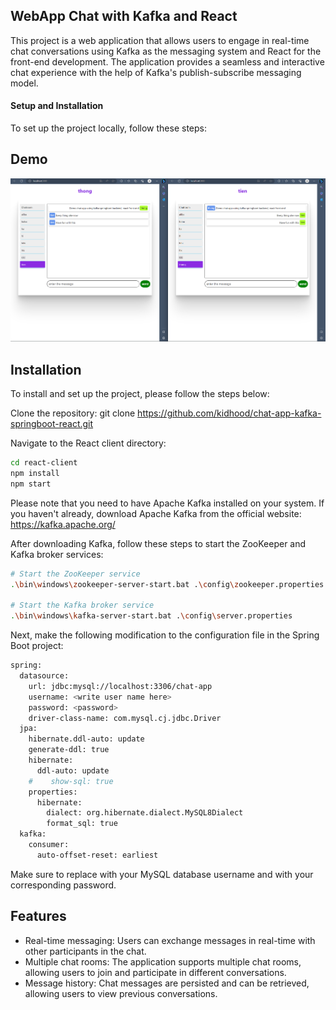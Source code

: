 
## WebApp Chat with Kafka and React
This project is a web application that allows users to engage in real-time chat conversations using Kafka as the messaging system and React for the front-end development. The application provides a seamless and interactive chat experience with the help of Kafka's publish-subscribe messaging model.

#### Setup and Installation
To set up the project locally, follow these steps:




## Demo

![Chat demo](img/chat_demo.png "Chat screen")



## Installation

To install and set up the project, please follow the steps below:

Clone the repository: git clone https://github.com/kidhood/chat-app-kafka-springboot-react.git

Navigate to the React client directory:


```bash
cd react-client
npm install
npm start
```

Please note that you need to have Apache Kafka installed on your system. If you haven't already, download Apache Kafka from the official website: https://kafka.apache.org/

After downloading Kafka, follow these steps to start the ZooKeeper and Kafka broker services:

```bash
# Start the ZooKeeper service
.\bin\windows\zookeeper-server-start.bat .\config\zookeeper.properties

# Start the Kafka broker service
.\bin\windows\kafka-server-start.bat .\config\server.properties

```

Next, make the following modification to the configuration file in the Spring Boot project:

```bash
spring:
  datasource:
    url: jdbc:mysql://localhost:3306/chat-app
    username: <write user name here>
    password: <password>
    driver-class-name: com.mysql.cj.jdbc.Driver
  jpa:
    hibernate.ddl-auto: update
    generate-ddl: true
    hibernate:
      ddl-auto: update
    #    show-sql: true
    properties:
      hibernate:
        dialect: org.hibernate.dialect.MySQL8Dialect
        format_sql: true
  kafka:
    consumer:
      auto-offset-reset: earliest

```

Make sure to replace <write user name here> with your MySQL database username and <password> with your corresponding password.


    
## Features

- Real-time messaging: Users can exchange messages in real-time with other participants in the chat.
- Multiple chat rooms: The application supports multiple chat rooms, allowing users to join and participate in different conversations.
- Message history: Chat messages are persisted and can be retrieved, allowing users to view previous conversations.
